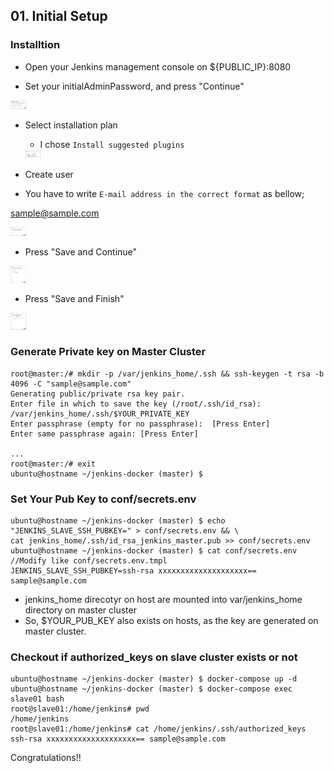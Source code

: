 ## 01. Initial Setup


### Installtion

- Open your Jenkins management console on ${PUBLIC_IP}:8080

- Set your initialAdminPassword, and press "Continue"

<img src="/docs/01_initialSetup/img/setInitPw.png" alt="Set your initialAdminPassword" style="max-width:5%;">

- Select installation plan
  - I chose `Install suggested plugins`

  <img src="/docs/01_initialSetup/img/installPlugin.png" alt="Select installation plan" style="max-width:5%;">


- Create user
 - You have to write `E-mail address in the correct format` as bellow;

 sample@sample.com

<img src="/docs/01_initialSetup/img/createUser.png" alt="Create user" style="max-width:5%;">

- Press "Save and Continue"

<img src="/docs/01_initialSetup/img/createUser2.png" alt="Create user" style="max-width:5%;">

- Press "Save and Finish"

<img src="/docs/01_initialSetup/img/beginInstallation.png" alt="Begin installation" style="max-width:5%;">


### Generate Private key on Master Cluster
```
root@master:/# mkdir -p /var/jenkins_home/.ssh && ssh-keygen -t rsa -b 4096 -C "sample@sample.com" 
Generating public/private rsa key pair.
Enter file in which to save the key (/root/.ssh/id_rsa): /var/jenkins_home/.ssh/$YOUR_PRIVATE_KEY
Enter passphrase (empty for no passphrase):  [Press Enter]
Enter same passphrase again: [Press Enter]

...
root@master:/# exit
ubuntu@hostname ~/jenkins-docker (master) $ 
```


### Set Your Pub Key to conf/secrets.env
```
ubuntu@hostname ~/jenkins-docker (master) $ echo "JENKINS_SLAVE_SSH_PUBKEY=" > conf/secrets.env && \
cat jenkins_home/.ssh/id_rsa_jenkins_master.pub >> conf/secrets.env
ubuntu@hostname ~/jenkins-docker (master) $ cat conf/secrets.env      //Modify like conf/secrets.env.tmpl
JENKINS_SLAVE_SSH_PUBKEY=ssh-rsa xxxxxxxxxxxxxxxxxxxx== sample@sample.com
```
- jenkins_home direcotyr on host are mounted into var/jenkins_home directory on master cluster
- So, $YOUR_PUB_KEY also exists on hosts, as the key are generated on master cluster. 


### Checkout if authorized_keys on slave cluster exists or not
```
ubuntu@hostname ~/jenkins-docker (master) $ docker-compose up -d
ubuntu@hostname ~/jenkins-docker (master) $ docker-compose exec slave01 bash
root@slave01:/home/jenkins# pwd
/home/jenkins
root@slave01:/home/jenkins# cat /home/jenkins/.ssh/authorized_keys
ssh-rsa xxxxxxxxxxxxxxxxxxxx== sample@sample.com
```

Congratulations!!
